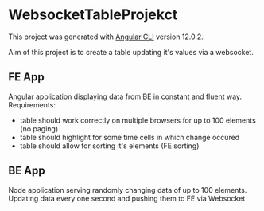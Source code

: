 # WebsocketTableProjekct

This project was generated with [Angular CLI](https://github.com/angular/angular-cli) version 12.0.2.

Aim of this project is to create a table updating it's values via a websocket.

## FE App
Angular application displaying data from BE in constant and fluent way. Requirements:
- table should work correctly on multiple browsers for up to 100 elements (no paging)
- table should highlight for some time cells in which change occured
- table should allow for sorting it's elements (FE sorting)

## BE App
Node application serving randomly changing data of up to 100 elements. Updating data every one second and pushing them to FE via Websocket

